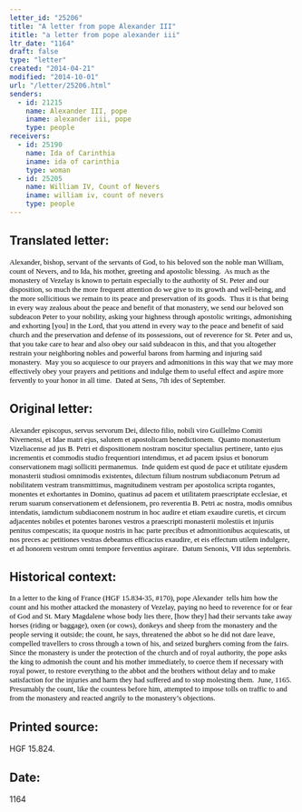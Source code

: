 ```yaml
---
letter_id: "25206"
title: "A letter from pope Alexander III"
ititle: "a letter from pope alexander iii"
ltr_date: "1164"
draft: false
type: "letter"
created: "2014-04-21"
modified: "2014-10-01"
url: "/letter/25206.html"
senders:
  - id: 21215
    name: Alexander III, pope
    iname: alexander iii, pope
    type: people
receivers:
  - id: 25190
    name: Ida of Carinthia
    iname: ida of carinthia
    type: woman
  - id: 25205
    name: William IV, Count of Nevers
    iname: william iv, count of nevers
    type: people
---
```

<h2> Translated letter:</h2><p><span style="color: #000000; font-family: Calibri; font-size: small;">Alexander, bishop, servant of the servants of God, to his beloved son the noble man William, count of Nevers, and to Ida, his mother, greeting and apostolic blessing.&nbsp; As much as the monastery of Vezelay is known to pertain especially to the authority of St. Peter and our disposition, so much the more frequent attention do we give to its growth and well-being, and the more sollicitious we remain to its peace and preservation of its goods.&nbsp; Thus it is that being in every way zealous about the peace and benefit of that monastery, we send our beloved son subdeacon Peter to your nobility, asking your highness through apostolic writings, admonishing and exhorting [you] in the Lord, that you attend in every way to the peace and benefit of said church and the preservation and defense of its possessions, out of reverence for St. Peter and us, that you take care to hear and also obey our said subdeacon in this, and that you altogether restrain your neighboring nobles and powerful barons from harming and injuring said monastery.&nbsp; May you so acquiesce to our prayers and admonitions in this way that we may more effectively obey your prayers and petitions and indulge them to useful effect and aspire more fervently to your honor in all time.&nbsp; Dated at Sens, 7th ides of September.</span></p><p></p><h2 class="mt-4"> Original letter:</h2><p><span style="color: #000000; font-family: Calibri; font-size: small;">Alexander episcopus, servus servorum Dei, dilecto filio, nobili viro Guillelmo Comiti Nivernensi, et Idae matri ejus, salutem et apostolicam benedictionem.&nbsp; Quanto monasterium Vizeliacense ad jus B. Petri et dispositionem nostram noscitur specialius pertinere, tanto ejus incrementis et commodis studio frequentiori intendimus, et ad pacem ipsius et bonorum conservationem magi solliciti permanemus.&nbsp; Inde quidem est quod de pace et utilitate ejusdem monasterii studiosi omnimodis existentes, dilectum filium nostrum subdiaconum Petrum ad nobilitatem vestram transmittimus, magnitudinem vestram per apostolica scripta rogantes, monentes et exhortantes in Domino, quatinus ad pacem et utilitatem praescriptate ecclesiae, et rerum suarum conservationem et defensionem, pro reverentia B. Petri ac nostra, modis omnibus intendatis, iamdictum subdiaconem nostrum in hoc audire et etiam exaudire curetis, et circum adjacentes nobiles et potentes barones vestros a praescripti monasterii molestiis et injuriis penitus compescatis; ita quoque nostris in hac parte precibus et admonitionibus acquiescatis, ut nos preces ac petitiones vestras debeamus efficacius exaudire, et eis effectum utilem indulgere, et ad honorem vestrum omni tempore ferventius aspirare.&nbsp; Datum Senonis, VII idus septembris.</span></p><p></p><h2 class="mt-4"> Historical context:</h2><p><span style="color: #000000; font-family: Calibri; font-size: small;">In a letter to the king of France (HGF 15.834-35, #170), pope Alexander&nbsp; tells him how the count and his mother attacked the monastery of Vezelay, paying no heed to reverence for or fear of God and St. Mary Magdalene whose body lies there, [how they] had their servants take away horses (riding or baggage), oxen (or cows), donkeys and sheep from the monastery and the people serving it outside; the count, he says, threatened the abbot so he did not dare leave, compelled travellers to cross through a town of his, and seized burghers coming from the fairs.&nbsp; Since the monastery is under the protection of the church and of royal authority, the pope asks the king to admonish the count and his mother immediately, to coerce them if necessary with royal power, to restore everything to the abbot and the brothers without delay and to make satisfaction for the injuries and harm they had suffered and to stop molesting them.&nbsp; June, 1165.&nbsp; Presumably the count, like the countess before him, attempted to impose tolls on traffic to and from the monastery and reacted angrily to the monastery’s objections.</span></p><p></p><h2 class="mt-4"> Printed source:</h2><p>HGF 15.824.</p><h2 class="mt-4"> Date:</h2>1164